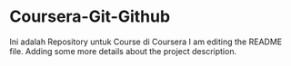 # Coursera-Git-Github
Ini adalah Repository untuk Course di Coursera
I am editing the README file. Adding some more details about the project description.
